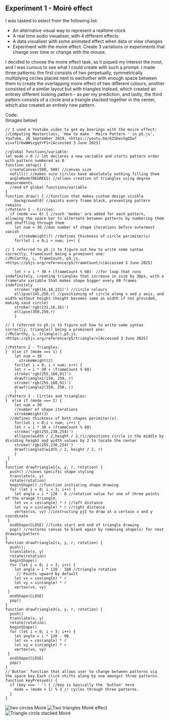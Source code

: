 ## Experiment 1 - Moiré effect
I was tasked to select from the following list:

- An alternative visual way to represent a realtime clock
- A real time audio visualiser, with 4 different effects
- A data visualiser with some animated effect when data or view changes 
- Experiment with the moire effect. Create 3 variations or experiments that change over time or change with the mouse.

I decided to choose the moire effect task, as it piqued my interest the most, and I was curious to see what I could create with such a prompt. I made three patterns: the first consists of two perpetually, symmetrically multiplying circles placed next to eachother with enough space between them to create the overlapping moire effect of two different colours, another consisted of a similar layout but with triangles instead, which created an entirely different looking pattern - as per my prediction, and lastly, the third pattern consists of a circle and a triangle stacked together in the center, which also created an entirely new pattern.

Code:  
(Images below)

```
// I used a Youtube video to get my bearings with the moire effect:
//Computing Masterclass, 'How to make ' Moire Pattern ' in p5.js', YouTube, 26 September 2019, <https://youtu.be/62SbexSgQIw?si=xf1rkwWWszgqYrP1>[Accessed 3 June 2025]

//global functions/variable:
let mode = 0 // let declares a new variable and starts pattern order with pattern numbered as 0
function setup() {
  createCanvas(500, 500) //canvas size
  noFill() //makes sure circles have absolutely nothing filling them
  angleMode(DEGREES) //allows creation of triangles using degree measurements
  //end of global functions/variable
}
function draw() { //function that makes custom design visible
    background(0) //paints every frame black, preventing pattern remains
//Pattern 1 - Circles:
  if (mode === 0) { //such 'modes' are added for each pattern, allowing the space bar to alternate between patterns by numbering them and shuffling through them
    let num = 30 //max number of shape iterations before outermost vanish
      strokeWeight(7) //defines thickness of circle perimiter(s)
    for(let i = 0;i < num; i++) { 
      
// I referred to p5.js to figure out how to write some syntax correctly, frameCount being a prominent one:
//McCarthy, L. frameCount, p5.js, <https://p5js.org/reference/p5/frameCount/>[Accessed 3 June 2025]
      
    let r = i * 30 + (frameCount % 60)  //for loop that runs indefinitely, creating triangles that increase in size by 30px, with a framerate variable that makes shape bigger every 60 frames indefinitely
    stroke('rgb(16,16,231)') //circle colours
    ellipse(145,250,r) //positioning of circle along x and y axis, and width without height (height becomes same as width if not provided, making said circle)
    stroke('rgb(231,16,16)') 
    ellipse(350,250,r)
    }
    
// I referred to p5.js to figure out how to write some syntax correctly, triangle() being a prominent one:
//McCarthy, L. triangle(),p5.js, <https://p5js.org/reference/p5/triangle/>[Accessed 3 June 2025]
    
//Pattern 2 - Triangles:
}  else if (mode === 1) { 
    let num = 30
      strokeWeight(2)
    for(let i = 0; i < num; i++) { 
    let r = i * 30 + (frameCount % 60) 
    stroke('rgb(255,160,91)')
    drawTriangle1(150, 250, r)
    stroke('rgb(255,160,91)')
    drawTriangle2(350, 250, r)
    }
//Pattern 3 - Circles and triangles:
}  else if (mode === 2) {
    let num = 30
    //number of shape iterations
    strokeWeight(3)
  //defines thickness of both shapes perimiter(s).
    for(let i = 0;i < num; i++) { 
    let r = i * 30 + (frameCount % 60)
    stroke('rgb(255,238,254)')
    ellipse(width / 2,height / 2,r)//positions circle in the middle by dividing height and width values by 2 to locate the center
    stroke('rgb(255,238,254)')
    drawTriangle3(width / 2, height / 2, r)
    }
 }
}
function drawTriangle1(x, y, r, rotation) {
  push() //saves specific shape styling
  translate(x, y)
  rotate(rotation)
  beginShape() //function initiating shape drawing
  for (let i = 0; i < 3; i++) {
    let angle = i * 120 - 0 //rotation value for one of three points of the orange triangle.
    let vx = cos(angle) * r //left distance
    let vy = sin(angle) * r //right distance
    vertex(vx, vy) //instructing pj5 to draw at a certain x and y coordinate
 }
  endShape(CLOSE) //links start and end of triangle drawing
  pop() //restores canvas to blank again by removing shape(s) for next drawing/pattern
}
function drawTriangle2(x, y, r, rotation) {
  push();
  translate(x, y)
  rotate(rotation)
  beginShape()
  for (let i = 0; i < 3; i++) {
    let angle = i * 120 - 180 //triangle rotation
     // Points upward by default
    let vx = cos(angle) * r
    let vy = sin(angle) * r
    vertex(vx, vy)
 }
  endShape(CLOSE)
  pop()
}
function drawTriangle3(x, y, r, rotation) {
  push()
  translate(x, y)
  rotate(rotation)
  beginShape()
  for (let i = 0; i < 3; i++) {
    let angle = i * 120 - 90
    let vx = cos(angle) * r
    let vy = sin(angle) * r
    vertex(vx, vy)
 }
  endShape(CLOSE)
  pop()
}
//'Button' function that allows user to change between patterns via the space key.Each click shifts along by one amongst three patterns.
function keyPressed() {  
  if (key === ' ') { //key is basically the 'button' here
    mode = (mode + 1) % 3 // cycles through three patterns.
  }  
}
```
![two circles Moiré](https://github.com/Vixl24/CCO4104-VA-Creative-Coding-Portfolio/blob/main/two_circles_moire.png)
![Two triangles Moiré effect](https://github.com/Vixl24/CCO4104-VA-Creative-Coding-Portfolio/blob/main/two_triangles_moire.png)
![Triangle circle stacked Moiré](https://github.com/Vixl24/CCO4104-VA-Creative-Coding-Portfolio/blob/main/triangle_circle_stacked_moire.png)
